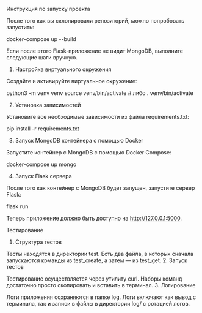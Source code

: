 Инструкция по запуску проекта

После того как вы склонировали репозиторий, можно попробовать запустить:

docker-compose up --build

Если после этого Flask-приложение не видит MongoDB, выполните следующие шаги вручную.
1. Настройка виртуального окружения

Создайте и активируйте виртуальное окружение:

python3 -m venv venv
source venv/bin/activate  # либо . venv/bin/activate

2. Установка зависимостей

Установите все необходимые зависимости из файла requirements.txt:

pip install -r requirements.txt

3. Запуск MongoDB контейнера с помощью Docker

Запустите контейнер с MongoDB с помощью Docker Compose:

docker-compose up mongo

4. Запуск Flask сервера

После того как контейнер с MongoDB будет запущен, запустите сервер Flask:

flask run

Теперь приложение должно быть доступно на http://127.0.0.1:5000.

Тестирование
1. Структура тестов

Тесты находятся в директории test. Есть два файла, в которых сначала запускаются команды из test_create, а затем — из test_get.
2. Запуск тестов

Тестирование осуществляется через утилиту curl. Наборы команд достаточно просто скопировать и вставить в терминал.
3. Логирование

Логи приложения сохраняются в папке log. Логи включают как вывод с терминала, так и записи в файлы в директории log/ с ротацией логов.
